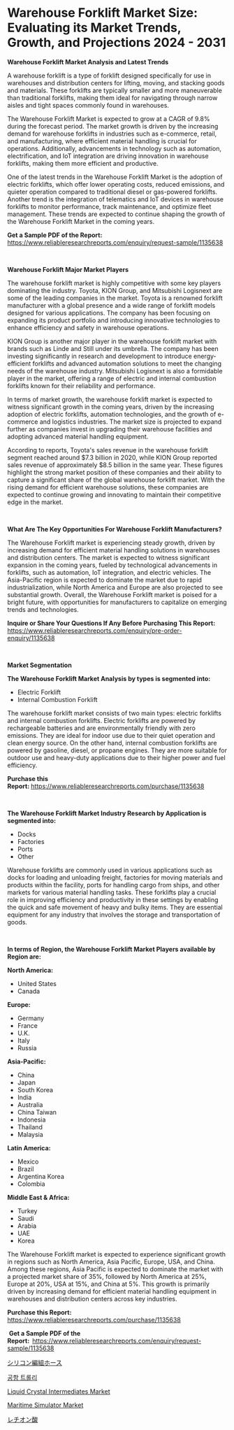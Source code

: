 <p><h1>Warehouse Forklift Market Size: Evaluating its Market Trends, Growth, and Projections 2024 - 2031</h1></p><p><strong>Warehouse Forklift Market Analysis and Latest Trends</strong></p>
<p><p>A warehouse forklift is a type of forklift designed specifically for use in warehouses and distribution centers for lifting, moving, and stacking goods and materials. These forklifts are typically smaller and more maneuverable than traditional forklifts, making them ideal for navigating through narrow aisles and tight spaces commonly found in warehouses.</p><p>The Warehouse Forklift Market is expected to grow at a CAGR of 9.8% during the forecast period. The market growth is driven by the increasing demand for warehouse forklifts in industries such as e-commerce, retail, and manufacturing, where efficient material handling is crucial for operations. Additionally, advancements in technology such as automation, electrification, and IoT integration are driving innovation in warehouse forklifts, making them more efficient and productive.</p><p>One of the latest trends in the Warehouse Forklift Market is the adoption of electric forklifts, which offer lower operating costs, reduced emissions, and quieter operation compared to traditional diesel or gas-powered forklifts. Another trend is the integration of telematics and IoT devices in warehouse forklifts to monitor performance, track maintenance, and optimize fleet management. These trends are expected to continue shaping the growth of the Warehouse Forklift Market in the coming years.</p></p>
<p><strong>Get a Sample PDF of the Report:&nbsp;</strong> <a href="https://www.reliableresearchreports.com/enquiry/request-sample/1135638">https://www.reliableresearchreports.com/enquiry/request-sample/1135638</a></p>
<p>&nbsp;</p>
<p><strong>Warehouse Forklift Major Market Players</strong></p>
<p><p>The warehouse forklift market is highly competitive with some key players dominating the industry. Toyota, KION Group, and Mitsubishi Logisnext are some of the leading companies in the market. Toyota is a renowned forklift manufacturer with a global presence and a wide range of forklift models designed for various applications. The company has been focusing on expanding its product portfolio and introducing innovative technologies to enhance efficiency and safety in warehouse operations.</p><p>KION Group is another major player in the warehouse forklift market with brands such as Linde and Still under its umbrella. The company has been investing significantly in research and development to introduce energy-efficient forklifts and advanced automation solutions to meet the changing needs of the warehouse industry. Mitsubishi Logisnext is also a formidable player in the market, offering a range of electric and internal combustion forklifts known for their reliability and performance.</p><p>In terms of market growth, the warehouse forklift market is expected to witness significant growth in the coming years, driven by the increasing adoption of electric forklifts, automation technologies, and the growth of e-commerce and logistics industries. The market size is projected to expand further as companies invest in upgrading their warehouse facilities and adopting advanced material handling equipment.</p><p>According to reports, Toyota's sales revenue in the warehouse forklift segment reached around $7.3 billion in 2020, while KION Group reported sales revenue of approximately $8.5 billion in the same year. These figures highlight the strong market position of these companies and their ability to capture a significant share of the global warehouse forklift market. With the rising demand for efficient warehouse solutions, these companies are expected to continue growing and innovating to maintain their competitive edge in the market.</p></p>
<p>&nbsp;</p>
<p><strong>What Are The Key Opportunities For Warehouse Forklift Manufacturers?</strong></p>
<p><p>The Warehouse Forklift market is experiencing steady growth, driven by increasing demand for efficient material handling solutions in warehouses and distribution centers. The market is expected to witness significant expansion in the coming years, fueled by technological advancements in forklifts, such as automation, IoT integration, and electric vehicles. The Asia-Pacific region is expected to dominate the market due to rapid industrialization, while North America and Europe are also projected to see substantial growth. Overall, the Warehouse Forklift market is poised for a bright future, with opportunities for manufacturers to capitalize on emerging trends and technologies.</p></p>
<p><strong>Inquire or Share Your Questions If Any Before Purchasing This Report:</strong> <a href="https://www.reliableresearchreports.com/enquiry/pre-order-enquiry/1135638">https://www.reliableresearchreports.com/enquiry/pre-order-enquiry/1135638</a></p>
<p>&nbsp;</p>
<p><strong>Market Segmentation</strong></p>
<p><strong>The Warehouse Forklift Market Analysis by types is segmented into:</strong></p>
<p><ul><li>Electric Forklift</li><li>Internal Combustion Forklift</li></ul></p>
<p><p>The warehouse forklift market consists of two main types: electric forklifts and internal combustion forklifts. Electric forklifts are powered by rechargeable batteries and are environmentally friendly with zero emissions. They are ideal for indoor use due to their quiet operation and clean energy source. On the other hand, internal combustion forklifts are powered by gasoline, diesel, or propane engines. They are more suitable for outdoor use and heavy-duty applications due to their higher power and fuel efficiency.</p></p>
<p><strong>Purchase this Report:&nbsp;</strong><a href="https://www.reliableresearchreports.com/purchase/1135638">https://www.reliableresearchreports.com/purchase/1135638</a></p>
<p>&nbsp;</p>
<p><strong>The Warehouse Forklift Market Industry Research by Application is segmented into:</strong></p>
<p><ul><li>Docks</li><li>Factories</li><li>Ports</li><li>Other</li></ul></p>
<p><p>Warehouse forklifts are commonly used in various applications such as docks for loading and unloading freight, factories for moving materials and products within the facility, ports for handling cargo from ships, and other markets for various material handling tasks. These forklifts play a crucial role in improving efficiency and productivity in these settings by enabling the quick and safe movement of heavy and bulky items. They are essential equipment for any industry that involves the storage and transportation of goods.</p></p>
<p>&nbsp;</p>
<p><strong>In terms of Region, the Warehouse Forklift Market Players available by Region are:</strong></p>
<p>
    <p> <strong> North America: </strong>
        <ul>
            <li>United States</li>
            <li>Canada</li>
        </ul>
        </p> 
    <p> <strong> Europe: </strong>
        <ul>
            <li>Germany</li>
            <li>France</li>
            <li>U.K.</li>
            <li>Italy</li>
            <li>Russia</li>
        </ul>
        </p> 
    <p> <strong> Asia-Pacific: </strong>
        <ul>
            <li>China</li>
            <li>Japan</li>
            <li>South Korea</li>
            <li>India</li>
            <li>Australia</li>
            <li>China Taiwan</li>
            <li>Indonesia</li>
            <li>Thailand</li>
            <li>Malaysia</li>
        </ul>
        </p> 
    <p> <strong> Latin America: </strong>
        <ul>
            <li>Mexico</li>
            <li>Brazil</li>
            <li>Argentina Korea</li>
            <li>Colombia</li>
        </ul>
        </p> 
    <p> <strong> Middle East & Africa: </strong>
        <ul>
            <li>Turkey</li>
            <li>Saudi</li>
            <li>Arabia</li>
            <li>UAE</li>
            <li>Korea</li>
        </ul>
    </p>
    </p>
<p><p>The Warehouse Forklift market is expected to experience significant growth in regions such as North America, Asia Pacific, Europe, USA, and China. Among these regions, Asia Pacific is expected to dominate the market with a projected market share of 35%, followed by North America at 25%, Europe at 20%, USA at 15%, and China at 5%. This growth is primarily driven by increasing demand for efficient material handling equipment in warehouses and distribution centers across key industries.</p></p>
<p><strong>Purchase this Report: </strong><a href="https://www.reliableresearchreports.com/purchase/1135638">https://www.reliableresearchreports.com/purchase/1135638</a></p>
<p>&nbsp;<strong>Get a Sample PDF of the Report:&nbsp;&nbsp;</strong><a href="https://www.reliableresearchreports.com/enquiry/request-sample/1135638">https://www.reliableresearchreports.com/enquiry/request-sample/1135638</a></p>
<p><strong></strong></p>
<p><p><a href="https://medium.com/@chablisdavislouise32ptpzm2g/%E3%82%B7%E3%83%AA%E3%82%B3%E3%83%B3%E7%B7%A8%E3%81%BF%E8%BE%BC%E3%81%BF%E3%83%9B%E3%83%BC%E3%82%B9%E5%B8%82%E5%A0%B4%E8%A6%8F%E6%A8%A1%E3%81%AF-%E3%82%B0%E3%83%AD%E3%83%BC%E3%83%90%E3%83%AB%E7%94%A3%E6%A5%AD%E3%81%AB%E3%81%8A%E3%81%91%E3%82%8B%E6%9C%80%E9%81%A9%E3%81%AA%E3%83%9E%E3%83%BC%E3%82%B1%E3%83%86%E3%82%A3%E3%83%B3%E3%82%B0%E3%83%81%E3%83%A3%E3%83%B3%E3%83%8D%E3%83%AB%E3%82%92%E6%98%8E%E3%82%89%E3%81%8B%E3%81%AB%E3%81%97%E3%81%BE%E3%81%99-47f2abdcfaff">シリコン編組ホース</a></p><p><a href="https://medium.com/@nedkammnacaw/%EA%B3%B5%ED%95%AD-%ED%8A%B8%EB%A1%A4%EB%A6%AC-%EC%8B%9C%EC%9E%A5-%EA%B7%9C%EB%AA%A8%EB%8A%94-%EA%B8%80%EB%A1%9C%EB%B2%8C-%EC%82%B0%EC%97%85%EC%97%90%EC%84%9C-%EA%B0%80%EC%9E%A5-%EC%A2%8B%EC%9D%80-%EB%A7%88%EC%BC%80%ED%8C%85-%EC%B1%84%EB%84%90%EC%9D%84-%EB%82%98%ED%83%80%EB%83%85%EB%8B%88%EB%8B%A4-1b6b07f09b3b">공항 트롤리</a></p><p><a href="https://valiant-lunge-8fe.notion.site/Liquid-Crystal-Intermediates-Market-Challenges-Opportunities-and-Growth-Drivers-and-Major-Market--fcec78c4d91e4fd1bdaf790d97289887">Liquid Crystal Intermediates Market</a></p><p><a href="https://github.com/abdelrhmankishk22/Market-Research-Report-List-3/blob/main/maritime-simulator-market.md">Maritime Simulator Market</a></p><p><a href="https://medium.com/@chablisdavislouise32ptpzm2g/%E3%83%AC%E3%83%81%E3%83%8E%E3%82%A4%E3%83%B3%E9%85%B8%E5%B8%82%E5%A0%B4%E3%81%AE%E8%A6%8F%E6%A8%A1%E3%81%A8%E5%B8%82%E5%A0%B4%E5%8B%95%E5%90%91-%E5%AE%8C%E5%85%A8%E3%81%AA%E6%A5%AD%E7%95%8C%E6%A6%82%E8%A6%81-2024%E5%B9%B4%E3%81%8B%E3%82%892031%E5%B9%B4%E3%81%BE%E3%81%A7-0849382a02df">レチオン酸</a></p></p>